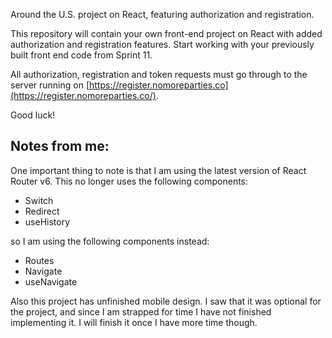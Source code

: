 Around the U.S. project on React, featuring authorization and registration.

This repository will contain your own front-end project on React with added authorization and registration features.
Start working with your previously built front end code from Sprint 11.

All authorization, registration and token requests must go through to the server running on [https://register.nomoreparties.co](https://register.nomoreparties.co/).

Good luck!

## Notes from me:

One important thing to note is that I am using the latest version of React Router v6. This no longer uses the following components:

* Switch
* Redirect
* useHistory

so I am using the following components instead:

* Routes
* Navigate
* useNavigate

Also this project has unfinished mobile design. I saw that it was optional for the project, and since I am strapped for time I have not finished implementing it. I will finish it once I have more time though.